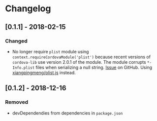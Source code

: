 # Changelog

## [0.1.1] - 2018-02-15

### Changed

* No longer require `plist` module using `context.requireCordovaModule('plist')` because recent versions of `cordova-lib` use version 2.0.1 of the module. The module corrupts `*-Info.plist` files when serializing a null string. [Issue](https://github.com/TooTallNate/plist.js/issues/79) on GitHub. Using [xiangpingmeng/plist.js](https://github.com/xiangpingmeng/plist.js) instead.

## [0.1.2] - 2018-12-16

### Removed

* devDependendies from dependencies in `package.json`
